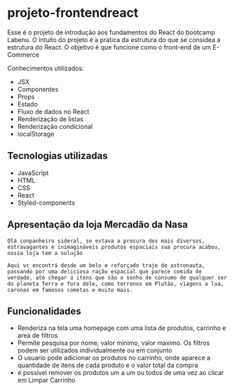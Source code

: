 # projeto-frontendreact

Esse é o projeto de introdução aos fundamentos do React do bootcamp Labenu. O intuito do projeto é a pratica da estrutura do que se considea a estrutura do React. O objetivo é que funcione como o front-end de um E-Commerce

Conhecimentos utilizados:

- JSX
- Componentes
- Props
- Estado
- Fluxo de dados no React
- Renderização de listas
- Renderização condicional
- localStorage


## Tecnologias utilizadas

 - JavaScript
 - HTML
 - CSS
 - React
 - Styled-components


## Apresentação da loja Mercadão da Nasa

```
Olá conpanheiro sideral, se estava a procura dos mais diversos, estravagantes e inimagináveis produtos espaciais sua procura acabou, nossa loja tem a solução

Aqui vc encontrá desde um belo e reforçado traje de astronauta, passando por uma deliciosa ração espacial que parece comida de verdade, até chegar a itens que são o sonho de consumo de qualquer ser do planeta Terra e fora dele, como terrenos em Plutão, viagens a lua, caronas em famosos cometas e muito mais.
```


## Funcionalidades


- Renderiza na tela uma homepage com uma lista de produtos, carrinho e area de filtros
 - Permite pesquisa por nome, valor minimo, valor maximo. Os filtros podem ser utilizados individualmente ou em conjunto
 - O usuario pode adicionar os produtos no carrinho, onde aparece a quantidade de itens de cada produto e o valor total da compra
 - é possivel remover os produtos um a um ou todos de uma vez ao clicar em  Limpar Carrinho
